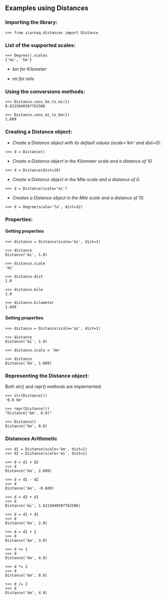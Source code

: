 ## Examples using Distances

### Importing the library:

```
>>> from siarnaq.distances import Distance
```

### List of the supported scales:

```
>>> Degree().scales
{'mi', 'km'}
```

- *km for Kilometer*

- *mi for mile*

### Using the conversions methods:

```
>>> Distance.conv_km_to_mi(1)
0.6215040397762586

>>> Distance.conv_mi_to_km(1)
1.609
```

### Creating a Distance object:

- *Create a Distance object with its default values (scale=\'km\' and dist=0)*:

```
>>> d = Distance()
``` 

- *Create a Distance object in the Kilometer scale and a distance of 10.*

```
>>> d = Distance(dist=10)
```

- *Create a Distance object in the Mile scale and a distance of 0.*

```
>>> d = Distance(scale='mi')
```

- *Creates a Distance object in the Mile scale and a distance of 10.*

```
>>> d = Degree(scale='fa', dist=32)
```

### Properties:

#### Getting properties

```
>>> distance = Distance(scale='mi', dist=1)

>>> distance
Distance('mi', 1.0)

>>> distance.scale
'mi'

>>> distance.dist
1.0

>>> distance.mile
1.0

>>> distance.kilometer
1.609
```

#### Setting properties

```
>>> distance = Distance(scale='mi', dist=1)

>>> distance
Distance('mi', 1.0)

>>> distance.scale = 'km'

>>> distance
Distance('km', 1.609)
```

### Representing the Distance object:

Both str() and repr() methods are implemented:

```
>>> str(Distance())
'0.0 km'

>>> repr(Distance())
"Distance('km', 0.0)"

>>> Distance()
Distance('km', 0.0)
```

### Distances Arithmetic

```
>>> d1 = Distance(scale='km', dist=1)
>>> d2 = Distance(scale='mi', dist=1)

>>> d = d1 + d2
>>> d
Distance('km', 2.609)

>>> d = d1 - d2
>>> d
Distance('km', -0.609)

>>> d = d2 + d1
>>> d
Distance('mi', 1.6215040397762586)

>>> d = d1 + d1
>>> d
Distance('km', 2.0)

>>> d = d1 + 2
>>> d
Distance('km', 3.0)

>>> d += 1
>>> d
Distance('km', 4.0)

>>> d *= 2
>>> d
Distance('km', 8.0)

>>> d /= 2
>>> d
Distance('km', 4.0)
```